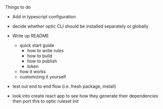 Things to do
- Add in typescript configuration
- decide whether optic CLI should be installed separately or globally

- Write up README
  - quick start guide
    - how to write rules
    - how to build
    - how to publish
    - token
  - how it works
  - customizing it yourself

- test out end to end flow (i.e. fresh package, install)

- look into create react app to see how they generate their dependencies
then port this to optic ruleset init